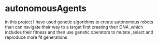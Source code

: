 # autonomousAgents
in this project I have used genetic algorithms to create autonomous robots than can
navigate their way to a target
first creating their DNA ,which includes their fitness and then use genetic operators 
to mutate ,select and reproduce more fit generations
